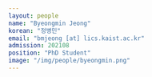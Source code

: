 ```yaml
---
layout: people
name: "Byeongmin Jeong"
korean: "정병민"
email: "bmjeong [at] lics.kaist.ac.kr"
admission: 202108
position: "PhD Student"
image: "/img/people/byeongmin.png"
---
```

